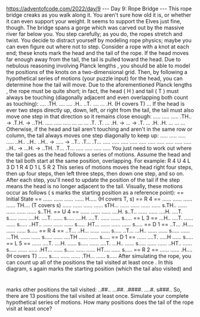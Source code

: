 https://adventofcode.com/2022/day/9
--- Day 9: Rope Bridge ---
This rope bridge creaks as you walk along it. You aren't sure how old it is, or whether it can even support your weight.
It seems to support the Elves just fine, though. The bridge spans a gorge which was carved out by the massive river far below you.
You step carefully; as you do, the ropes stretch and twist. You decide to distract yourself by modeling rope physics; maybe you can even figure out where 
not
 to step.
Consider a rope with a knot at each end; these knots mark the 
head
 and the 
tail
 of the rope. If the head moves far enough away from the tail, the tail is pulled toward the head.
Due to nebulous reasoning involving 
Planck lengths
, you should be able to model the positions of the knots on a two-dimensional grid. Then, by following a hypothetical 
series of motions
 (your puzzle input) for the head, you can determine how the tail will move.
Due to the aforementioned Planck lengths
, the rope must be quite short; in fact, the head (
H
) and tail (
T
) must 
always be touching
 (diagonally adjacent and even overlapping both count as touching):
....
.TH.
....
....
.H..
..T.
....
...
.H. (H covers T)
...
If the head is ever two steps directly up, down, left, or right from the tail, the tail must also move one step in that direction so it remains close enough:
.....    .....    .....
.TH.. -> .T.H. -> ..TH.
.....    .....    .....
...    ...    ...
.T.    .T.    ...
.H. -> ... -> .T.
...    .H.    .H.
...    ...    ...
Otherwise, if the head and tail aren't touching and aren't in the same row or column, the tail always moves one step diagonally to keep up:
.....    .....    .....
.....    ..H..    ..H..
..H.. -> ..... -> ..T..
.T...    .T...    .....
.....    .....    .....
.....    .....    .....
.....    .....    .....
..H.. -> ...H. -> ..TH.
.T...    .T...    .....
.....    .....    .....
You just need to work out where the tail goes as the head follows a series of motions. Assume the head and the tail both start at the same position, overlapping.
For example:
R 4
U 4
L 3
D 1
R 4
D 1
L 5
R 2
This series of motions moves the head 
right
 four steps, then 
up
 four steps, then 
left
 three steps, then 
down
 one step, and so on. After each step, you'll need to update the position of the tail if the step means the head is no longer adjacent to the tail. Visually, these motions occur as follows (
s
 marks the starting position as a reference point):
== Initial State ==
......
......
......
......
H.....  (H covers T, s)
== R 4 ==
......
......
......
......
TH....  (T covers s)
......
......
......
......
sTH...
......
......
......
......
s.TH..
......
......
......
......
s..TH.
== U 4 ==
......
......
......
....H.
s..T..
......
......
....H.
....T.
s.....
......
....H.
....T.
......
s.....
....H.
....T.
......
......
s.....
== L 3 ==
...H..
....T.
......
......
s.....
..HT..
......
......
......
s.....
.HT...
......
......
......
s.....
== D 1 ==
..T...
.H....
......
......
s.....
== R 4 ==
..T...
..H...
......
......
s.....
..T...
...H..
......
......
s.....
......
...TH.
......
......
s.....
......
....TH
......
......
s.....
== D 1 ==
......
....T.
.....H
......
s.....
== L 5 ==
......
....T.
....H.
......
s.....
......
....T.
...H..
......
s.....
......
......
..HT..
......
s.....
......
......
.HT...
......
s.....
......
......
HT....
......
s.....
== R 2 ==
......
......
.H....  (H covers T)
......
s.....
......
......
.TH...
......
s.....
After simulating the rope, you can count up all of the positions the 
tail visited at least once
. In this diagram, 
s
 again marks the starting position (which the tail also visited) and 
#
 marks other positions the tail visited:
..##..
...##.
.####.
....#.
s###..
So, there are 
13
 positions the tail visited at least once.
Simulate your complete hypothetical series of motions. 
How many positions does the tail of the rope visit at least once?
